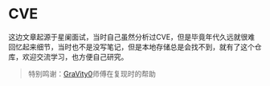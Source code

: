 # CVE

这边文章起源于星阑面试，当时自己虽然分析过CVE，但是毕竟年代久远就很难回忆起来细节，当时也不是没写笔记，但是本地存储总是会找不到，就有了这个仓库，欢迎交流学习，也方便自己研究。

> 特别鸣谢：[GraVity0](https://github.com/yytgravity/Daily-learning-record/tree/master/cve)师傅在复现时的帮助

